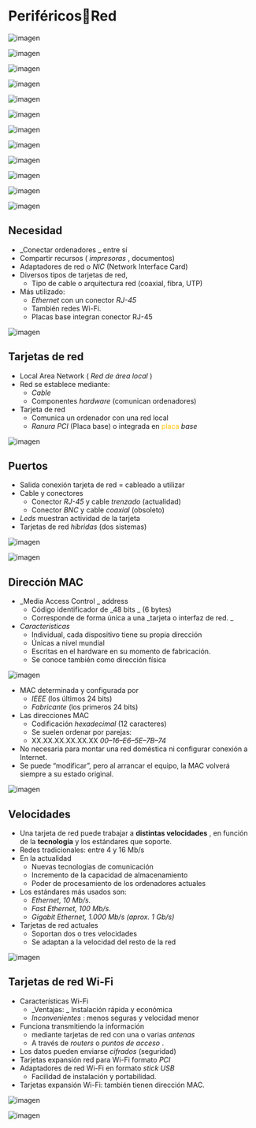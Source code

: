 # PeriféricosRed


![imagen](img/UD_10_-_Perif%C3%A9ricos_%28tema_completo%29115.jpg)

![imagen](img/UD_10_-_Perif%C3%A9ricos_%28tema_completo%29116.png)

![imagen](img/UD_10_-_Perif%C3%A9ricos_%28tema_completo%29117.jpg)

![imagen](img/UD_10_-_Perif%C3%A9ricos_%28tema_completo%29118.png)

![imagen](img/UD_10_-_Perif%C3%A9ricos_%28tema_completo%29119.jpg)

![imagen](img/UD_10_-_Perif%C3%A9ricos_%28tema_completo%29120.jpg)

![imagen](img/UD_10_-_Perif%C3%A9ricos_%28tema_completo%29121.png)

![imagen](img/UD_10_-_Perif%C3%A9ricos_%28tema_completo%29122.jpg)

![imagen](img/UD_10_-_Perif%C3%A9ricos_%28tema_completo%29123.jpg)

![imagen](img/UD_10_-_Perif%C3%A9ricos_%28tema_completo%29124.png)

![imagen](img/UD_10_-_Perif%C3%A9ricos_%28tema_completo%29125.jpg)

![imagen](img/UD_10_-_Perif%C3%A9ricos_%28tema_completo%29126.jpg)

## Necesidad
  * _Conectar ordenadores _ entre sí
  * Compartir recursos \( _impresoras_ , documentos\)
* Adaptadores de red o  _NIC_  \(Network Interface Card\)
* Diversos tipos de tarjetas de red,
  * Tipo de cable o arquitectura red \(coaxial, fibra, UTP\)
* Más utilizado:
  * _Ethernet_  con un conector  _RJ\-45_
  * También redes Wi\-Fi\.
  * Placas base integran conector RJ\-45

![imagen](img/UD_10_-_Perif%C3%A9ricos_%28tema_completo%29127.jpg)

## Tarjetas de red

* Local Area Network \( _Red de área local_ \)
* Red se establece mediante:
  * _Cable_
  * Componentes  _hardware_  \(comunican ordenadores\)
* Tarjeta de red
  * Comunica un ordenador con una red local
  * _Ranura_  <span style="color:#FFC000"> </span>  _PCI_  <span style="color:#FFC000"> </span> \(Placa base\) o integrada en  <span style="color:#FFC000">placa </span>  _base_

![imagen](img/UD_10_-_Perif%C3%A9ricos_%28tema_completo%29128.jpg)

## Puertos

* Salida conexión tarjeta de red = cableado a utilizar
* Cable y conectores
  * Conector  _RJ\-45_  y cable  _trenzado_  \(actualidad\)
  * Conector  _BNC_  y cable  _coaxial_  \(obsoleto\)
* _Leds_  muestran actividad de la tarjeta
* Tarjetas de red  _híbridas_  \(dos sistemas\)

![imagen](img/UD_10_-_Perif%C3%A9ricos_%28tema_completo%29129.png)

![imagen](img/UD_10_-_Perif%C3%A9ricos_%28tema_completo%29130.jpg)

## Dirección MAC

* _Media Access Control _ address
  * Código identificador de  _48 bits _ \(6 bytes\)
  * Corresponde de forma única a una  _tarjeta o interfaz de red\. _
* _Características_
  * Individual, cada dispositivo tiene su propia dirección
  * Únicas a nivel mundial
  * Escritas en el hardware en su momento de fabricación\.
  * Se conoce también como dirección física

![imagen](img/UD_10_-_Perif%C3%A9ricos_%28tema_completo%29131.jpg)

* MAC determinada y configurada por
  * _IEEE_  \(los últimos 24 bits\)
  * _Fabricante_  \(los primeros 24 bits\)
* Las direcciones MAC
  * Codificación  _hexadecimal_  \(12 caracteres\)
  * Se suelen ordenar por parejas:
  * XX\.XX\.XX\.XX\.XX\.XX  _00–16–E6–5E–7B–74_
* No necesaria para montar una red doméstica ni configurar conexión a Internet\.
* Se puede “modificar”, pero al arrancar el equipo, la MAC volverá siempre a su estado original\.

![imagen](img/UD_10_-_Perif%C3%A9ricos_%28tema_completo%29132.jpg)

## Velocidades

* Una tarjeta de red puede trabajar a  __distintas velocidades__ , en función de la  __tecnología__  y los estándares que soporte\.
* Redes tradicionales: entre 4 y 16 Mb/s
* En la actualidad
  * Nuevas tecnologías de comunicación
  * Incremento de la capacidad de almacenamiento
  * Poder de procesamiento de los ordenadores actuales
* Los estándares más usados son:
  * _Ethernet, 10 Mb/s\._
  * _Fast Ethernet, 100 Mb/s\._
  * _Gigabit Ethernet, 1\.000 Mb/s \(aprox\. 1 Gb/s\)_
* Tarjetas de red actuales
  * Soportan dos o tres velocidades
  * Se adaptan a la velocidad del resto de la red

![imagen](img/UD_10_-_Perif%C3%A9ricos_%28tema_completo%29133.gif)

## Tarjetas de red Wi\-Fi

* Características Wi\-Fi
  * _Ventajas: _ Instalación rápida y  económica
  * _Inconvenientes_ : menos seguras y velocidad menor
* Funciona transmitiendo la información
  * mediante tarjetas de red con una o varias  _antenas_
  * A través de  _routers_  o  _puntos_  <span style="color:#FFC000"> </span>  _de_  <span style="color:#FFC000"> </span>  _acceso_ \.
* Los datos pueden enviarse  _cifrados_  \(seguridad\)
* Tarjetas expansión red para Wi\-Fi formato  _PCI_
* Adaptadores de red Wi\-Fi en formato  _stick_  <span style="color:#FFC000"> </span>  _USB_
  * Facilidad de instalación y portabilidad\.
* Tarjetas expansión Wi\-Fi: también tienen dirección MAC\.

![imagen](img/UD_10_-_Perif%C3%A9ricos_%28tema_completo%29134.jpg)

![imagen](img/UD_10_-_Perif%C3%A9ricos_%28tema_completo%29135.png)

